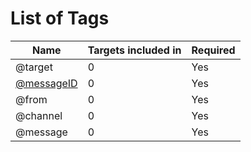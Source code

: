 # List of Tags
| Name | Targets included in | Required |
|------------|---------------------|----------|
| @target | 0 | Yes |
| [@messageID](%40messageID.md) | 0 | Yes |
| @from | 0 | Yes |
| @channel | 0 | Yes |
| @message | 0 | Yes |
